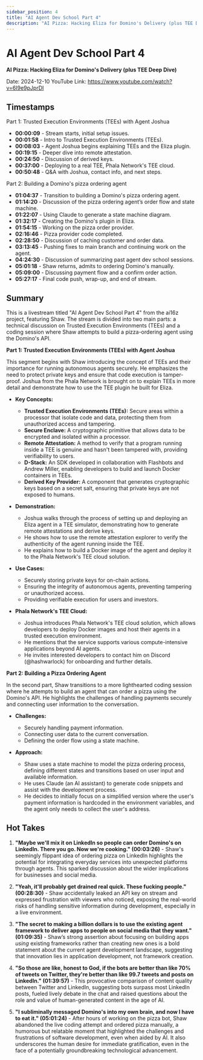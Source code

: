 ```yaml
---
sidebar_position: 4
title: "AI Agent Dev School Part 4"
description: "AI Pizza: Hacking Eliza for Domino's Delivery (plus TEE Deep Dive)"
---
```


# AI Agent Dev School Part 4

**AI Pizza: Hacking Eliza for Domino's Delivery (plus TEE Deep Dive)**

Date: 2024-12-10
YouTube Link: https://www.youtube.com/watch?v=6I9e9pJprDI

## Timestamps

Part 1: Trusted Execution Environments (TEEs) with Agent Joshua

- **00:00:09** - Stream starts, initial setup issues.
- **00:01:58** - Intro to Trusted Execution Environments (TEEs).
- **00:08:03** - Agent Joshua begins explaining TEEs and the Eliza plugin.
- **00:19:15** - Deeper dive into remote attestation.
- **00:24:50** - Discussion of derived keys.
- **00:37:00** - Deploying to a real TEE, Phala Network's TEE cloud.
- **00:50:48** - Q&A with Joshua, contact info, and next steps.

Part 2: Building a Domino's pizza ordering agent

- **01:04:37** - Transition to building a Domino's pizza ordering agent.
- **01:14:20** - Discussion of the pizza ordering agent’s order flow and state machine.
- **01:22:07** - Using Claude to generate a state machine diagram.
- **01:32:17** - Creating the Domino's plugin in Eliza.
- **01:54:15** - Working on the pizza order provider.
- **02:16:46** - Pizza provider code completed.
- **02:28:50** - Discussion of caching customer and order data.
- **03:13:45** - Pushing fixes to main branch and continuing work on the agent.
- **04:24:30** - Discussion of summarizing past agent dev school sessions.
- **05:01:18** - Shaw returns, admits to ordering Domino's manually.
- **05:09:00** - Discussing payment flow and a confirm order action.
- **05:27:17** - Final code push, wrap-up, and end of stream.

## Summary

This is a livestream titled "AI Agent Dev School Part 4" from the ai16z project, featuring Shaw. The stream is divided into two main parts: a technical discussion on Trusted Execution Environments (TEEs) and a coding session where Shaw attempts to build a pizza-ordering agent using the Domino's API.

**Part 1: Trusted Execution Environments (TEEs) with Agent Joshua**

This segment begins with Shaw introducing the concept of TEEs and their importance for running autonomous agents securely. He emphasizes the need to protect private keys and ensure that code execution is tamper-proof. Joshua from the Phala Network is brought on to explain TEEs in more detail and demonstrate how to use the TEE plugin he built for Eliza.

- **Key Concepts:**

    - **Trusted Execution Environments (TEEs):** Secure areas within a processor that isolate code and data, protecting them from unauthorized access and tampering.
    - **Secure Enclave:** A cryptographic primitive that allows data to be encrypted and isolated within a processor.
    - **Remote Attestation:** A method to verify that a program running inside a TEE is genuine and hasn't been tampered with, providing verifiability to users.
    - **D-Stack:** An SDK developed in collaboration with Flashbots and Andrew Miller, enabling developers to build and launch Docker containers in TEEs.
    - **Derived Key Provider:** A component that generates cryptographic keys based on a secret salt, ensuring that private keys are not exposed to humans.

- **Demonstration:**

    - Joshua walks through the process of setting up and deploying an Eliza agent in a TEE simulator, demonstrating how to generate remote attestations and derive keys.
    - He shows how to use the remote attestation explorer to verify the authenticity of the agent running inside the TEE.
    - He explains how to build a Docker image of the agent and deploy it to the Phala Network's TEE cloud solution.

- **Use Cases:**

    - Securely storing private keys for on-chain actions.
    - Ensuring the integrity of autonomous agents, preventing tampering or unauthorized access.
    - Providing verifiable execution for users and investors.

- **Phala Network's TEE Cloud:**
    - Joshua introduces Phala Network's TEE cloud solution, which allows developers to deploy Docker images and host their agents in a trusted execution environment.
    - He mentions that the service supports various compute-intensive applications beyond AI agents.
    - He invites interested developers to contact him on Discord (@hashwarlock) for onboarding and further details.

**Part 2: Building a Pizza Ordering Agent**

In the second part, Shaw transitions to a more lighthearted coding session where he attempts to build an agent that can order a pizza using the Domino's API. He highlights the challenges of handling payments securely and connecting user information to the conversation.

- **Challenges:**

    - Securely handling payment information.
    - Connecting user data to the current conversation.
    - Defining the order flow using a state machine.

- **Approach:**
    - Shaw uses a state machine to model the pizza ordering process, defining different states and transitions based on user input and available information.
    - He uses Claude (an AI assistant) to generate code snippets and assist with the development process.
    - He decides to initially focus on a simplified version where the user's payment information is hardcoded in the environment variables, and the agent only needs to collect the user's address.

## Hot Takes

1. **"Maybe we'll mix it on LinkedIn so people can order Domino's on LinkedIn. There you go. Now we're cooking." (00:03:26)** - Shaw's seemingly flippant idea of ordering pizza on LinkedIn highlights the potential for integrating everyday services into unexpected platforms through agents. This sparked discussion about the wider implications for businesses and social media.

2. **"Yeah, it'll probably get drained real quick. These fucking people." (00:28:30)** - Shaw accidentally leaked an API key on stream and expressed frustration with viewers who noticed, exposing the real-world risks of handling sensitive information during development, especially in a live environment.

3. **"The secret to making a billion dollars is to use the existing agent framework to deliver apps to people on social media that they want." (01:09:35)** - Shaw’s strong assertion about focusing on building apps _using_ existing frameworks rather than creating new ones is a bold statement about the current agent development landscape, suggesting that innovation lies in application development, not framework creation.

4. **"So those are like, honest to God, if the bots are better than like 70% of tweets on Twitter, they're better than like 99.7 tweets and posts on LinkedIn." (01:39:57)** - This provocative comparison of content quality between Twitter and LinkedIn, suggesting bots surpass most LinkedIn posts, fueled lively debate in the chat and raised questions about the role and value of human-generated content in the age of AI.

5. **"I subliminally messaged Domino's into my own brain, and now I have to eat it." (05:01:24)** - After hours of working on the pizza bot, Shaw abandoned the live coding attempt and ordered pizza manually, a humorous but relatable moment that highlighted the challenges and frustrations of software development, even when aided by AI. It also underscores the human desire for immediate gratification, even in the face of a potentially groundbreaking technological advancement.
